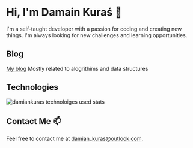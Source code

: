 # Hi, I'm Damain Kuraś 👋

I'm a self-taught developer with a passion for coding and creating new things. I'm always looking for new challenges and learning opportunities.

## Blog

[My blog](https://damiankuras.com/blog) Mostly related to alogrithims and data structures

## Technologies

<div>
  <img src="https://github-readme-stats.vercel.app/api/top-langs/?username=damiankuras&layout=compact&hide=html&theme=dark" alt="damiankuras technoloiges used stats" />
<div/>

## Contact Me 📫

Feel free to contact me at damian_kuras@outlook.com.
